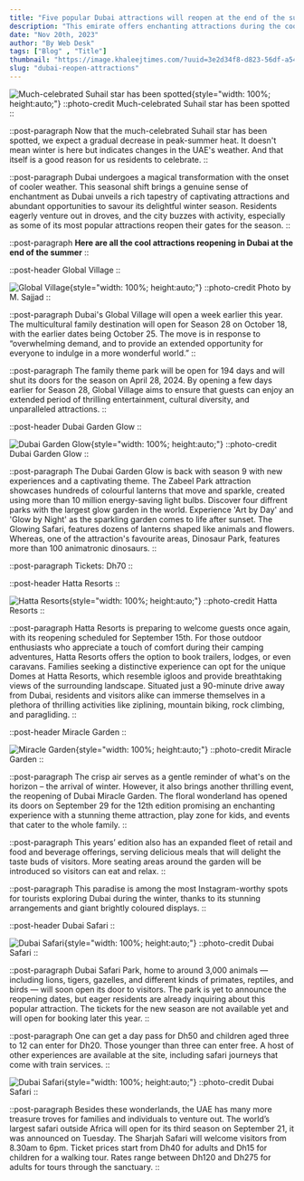 ```yaml
---
title: "Five popular Dubai attractions will reopen at the end of the summer"
description: "This emirate offers enchanting attractions during the cool seasons and ample opportunities to enjoy them"
date: "Nov 20th, 2023"
author: "By Web Desk"
tags: ["Blog" , "Title"]
thumbnail: "https://image.khaleejtimes.com/?uuid=3e2d34f8-d823-56df-a54d-7c10fd30d056&function=fit&type=preview&source=false&q=75&maxsize=1500&scaleup=0"
slug: "dubai-reopen-attractions"
---
```


![Much-celebrated Suhail star has been spotted](https://image.khaleejtimes.com/?uuid=3e2d34f8-d823-56df-a54d-7c10fd30d056&function=fit&type=preview&source=false&q=75&maxsize=1500&scaleup=0){style="width: 100%; height:auto;"}
::photo-credit
Much-celebrated Suhail star has been spotted
::

::post-paragraph
Now that the much-celebrated Suhail star has been spotted, we expect a gradual decrease in peak-summer heat. It doesn't mean winter is here but indicates changes in the UAE's weather. And that itself is a good reason for us residents to celebrate.
::

::post-paragraph
Dubai undergoes a magical transformation with the onset of cooler weather. This seasonal shift brings a genuine sense of enchantment as Dubai unveils a rich tapestry of captivating attractions and abundant opportunities to savour its delightful winter season. Residents eagerly venture out in droves, and the city buzzes with activity, especially as some of its most popular attractions reopen their gates for the season.
::

::post-paragraph
**Here are all the cool attractions reopening in Dubai at the end of the summer**
::

<!-- section -->

::post-header
Global Village
::

![Global Village](https://image.khaleejtimes.com/?uuid=76535a2c-1b84-5dee-b0c7-9674eea62148&function=fit&type=preview&source=false&q=75&maxsize=1500&scaleup=0){style="width: 100%; height:auto;"}
::photo-credit
Photo by M. Sajjad
::

::post-paragraph
Dubai's Global Village will open a week earlier this year. The multicultural family destination will open for Season 28 on October 18, with the earlier dates being October 25. The move is in response to “overwhelming demand, and to provide an extended opportunity for everyone to indulge in a more wonderful world.”
::

::post-paragraph
The family theme park will be open for 194 days and will shut its doors for the season on April 28, 2024. By opening a few days earlier for Season 28, Global Village aims to ensure that guests can enjoy an extended period of thrilling entertainment, cultural diversity, and unparalleled attractions.
::

<!-- section -->

::post-header
Dubai Garden Glow
::

![Dubai Garden Glow](https://image.khaleejtimes.com/?uuid=bc937aa2-cb83-420a-82b1-340029963b80&function=fit&type=preview&source=false&q=75&maxsize=1500&scaleup=0){style="width: 100%; height:auto;"}
::photo-credit
Dubai Garden Glow
::

::post-paragraph
The Dubai Garden Glow is back with season 9 with new experiences and a captivating theme. The Zabeel Park attraction showcases hundreds of colourful lanterns that move and sparkle, created using more than 10 million energy-saving light bulbs. Discover four diffrent parks with the largest glow garden in the world. Experience 'Art by Day' and 'Glow by Night' as the sparkling garden comes to life after sunset. The Glowing Safari, features dozens of lanterns shaped like animals and flowers. Whereas, one of the attraction's favourite areas, Dinosaur Park, features more than 100 animatronic dinosaurs.
::

::post-paragraph
Tickets: Dh70
::

<!-- section -->

::post-header
Hatta Resorts
::

![Hatta Resorts](https://image.khaleejtimes.com/?uuid=5842fa4f-156a-44fc-8cc5-8d35a37369be&function=fit&type=preview&source=false&q=75&maxsize=1500&scaleup=0){style="width: 100%; height:auto;"}
::photo-credit
Hatta Resorts
::

::post-paragraph
Hatta Resorts is preparing to welcome guests once again, with its reopening scheduled for September 15th. For those outdoor enthusiasts who appreciate a touch of comfort during their camping adventures, Hatta Resorts offers the option to book trailers, lodges, or even caravans. Families seeking a distinctive experience can opt for the unique Domes at Hatta Resorts, which resemble igloos and provide breathtaking views of the surrounding landscape. Situated just a 90-minute drive away from Dubai, residents and visitors alike can immerse themselves in a plethora of thrilling activities like ziplining, mountain biking, rock climbing, and paragliding.
::

<!-- section -->

::post-header
Miracle Garden
::

![Miracle Garden](https://image.khaleejtimes.com/?uuid=1d037cab-a11f-4df9-8656-3dd57d0fe106&function=fit&type=preview&source=false&q=75&maxsize=1500&scaleup=0){style="width: 100%; height:auto;"}
::photo-credit
Miracle Garden
::

::post-paragraph
The crisp air serves as a gentle reminder of what's on the horizon – the arrival of winter. However, it also brings another thrilling event, the reopening of Dubai Miracle Garden. The floral wonderland has opened its doors on September 29 for the 12th edition promising an enchanting experience with a stunning theme attraction, play zone for kids, and events that cater to the whole family.
::

::post-paragraph
This years’ edition also has an expanded fleet of retail and food and beverage offerings, serving delicious meals that will delight the taste buds of visitors. More seating areas around the garden will be introduced so visitors can eat and relax.
::

::post-paragraph
This paradise is among the most Instagram-worthy spots for tourists exploring Dubai during the winter, thanks to its stunning arrangements and giant brightly coloured displays.
::

<!-- section -->

::post-header
Dubai Safari
::

![Dubai Safari](https://image.khaleejtimes.com/?uuid=e802525e-b8c1-5c1f-97b0-ecc5f63afae7&function=fit&type=preview&source=false&q=75&maxsize=1500&scaleup=0){style="width: 100%; height:auto;"}
::photo-credit
Dubai Safari
::

::post-paragraph
Dubai Safari Park, home to around 3,000 animals — including lions, tigers, gazelles, and different kinds of primates, reptiles, and birds — will soon open its door to visitors. The park is yet to announce the reopening dates, but eager residents are already inquiring about this popular attraction. The tickets for the new season are not available yet and will open for booking later this year.
::

::post-paragraph
One can get a day pass for Dh50 and children aged three to 12 can enter for Dh20. Those younger than three can enter free. A host of other experiences are available at the site, including safari journeys that come with train services.
::

![Dubai Safari](https://image.khaleejtimes.com/?uuid=64f5db09-65c8-5cb2-8275-c1fc7f1c0eeb&function=fit&type=preview&source=false&q=75&maxsize=1500&scaleup=0){style="width: 100%; height:auto;"}
::photo-credit
Dubai Safari
::

::post-paragraph
Besides these wonderlands, the UAE has many more treasure troves for families and individuals to venture out. The world’s largest safari outside Africa will open for its third season on September 21, it was announced on Tuesday. The Sharjah Safari will welcome visitors from 8.30am to 6pm. Ticket prices start from Dh40 for adults and Dh15 for children for a walking tour. Rates range between Dh120 and Dh275 for adults for tours through the sanctuary.
::